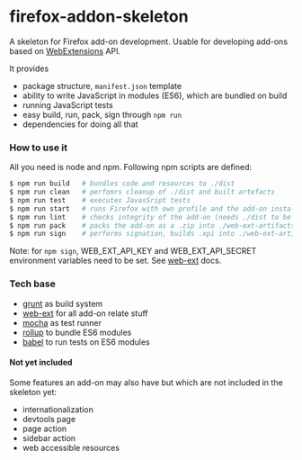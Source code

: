 # firefox-addon-skeleton

A skeleton for Firefox add-on development. Usable for developing add-ons based on [WebExtensions](https://developer.mozilla.org/en-US/Add-ons/WebExtensions) API.

It provides
 * package structure, `manifest.json` template
 * ability to write JavaScript in modules (ES6), which are bundled on build
 * running JavaScript tests
 * easy build, run, pack, sign through `npm run`
 * dependencies for doing all that

### How to use it

All you need is node and npm. Following npm scripts are defined:

```bash
$ npm run build   # bundles code and resources to ./dist
$ npm run clean   # perfomrs cleanup of ./dist and built artefacts
$ npm run test    # executes JavasSript tests
$ npm run start   # runs Firefox with own profile and the add-on installed (needs ./dist to be built)
$ npm run lint    # checks integrity of the add-on (needs ./dist to be built)
$ npm run pack    # packs the add-on as a .zip into ./web-ext-artifacts
$ npm run sign    # performs signation, builds .xpi into ./web-ext-artifacts on success
```

Note: for `npm sign`, WEB_EXT_API_KEY and WEB_EXT_API_SECRET environment variables need to be set. See [web-ext](https://developer.mozilla.org/en-US/Add-ons/WebExtensions/web-ext_command_reference#web-ext_sign) docs.
 
 
### Tech base

 * [grunt](https://github.com/gruntjs/grunt) as build system
 * [web-ext](https://github.com/mozilla/web-ext) for all add-on relate stuff
 * [mocha](https://github.com/mochajs/mocha) as test runner
 * [rollup](https://github.com/rollup/rollup) to bundle ES6 modules
 * [babel](https://github.com/babel/babel) to run tests on ES6 modules


#### Not yet included
Some features an add-on may also have but which are not included in the skeleton yet:
 
 * internationalization
 * devtools page
 * page action
 * sidebar action
 * web accessible resources
